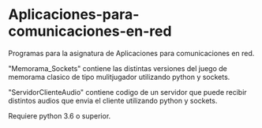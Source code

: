 # Aplicaciones-para-comunicaciones-en-red
Programas para la asignatura de Aplicaciones para comunicaciones en red.


"Memorama_Sockets" contiene las distintas versiones del juego de memorama clasico de tipo mulitjugador utilizando python y sockets.

"ServidorClienteAudio" contiene codigo de un servidor que puede recibir distintos audios que envia el cliente utilizando python y sockets.

Requiere python 3.6 o superior.
